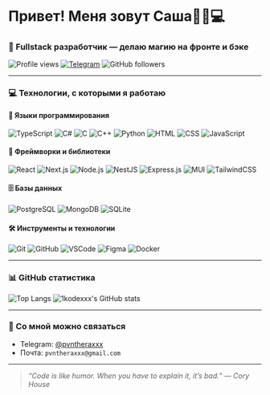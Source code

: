 # Привет! Меня зовут Саша🧬🧠💻 

### 🚀 Fullstack разработчик — делаю магию на фронте и бэке

![Profile views](https://komarev.com/ghpvc/?username=1kodexxx&style=flat&color=blue)
[![Telegram](https://img.shields.io/badge/Telegram-@pvntheraxxx-blue?logo=telegram)](https://t.me/@pvntheraxxx)
![GitHub followers](https://img.shields.io/github/followers/1kodexxx?label=Followers&style=flat)

---

### 💻 Технологии, с которыми я работаю

#### 🧠 Языки программирования
![TypeScript](https://img.shields.io/badge/-TypeScript-3178C6?logo=typescript&logoColor=white)
![C#](https://img.shields.io/badge/-CSharp-239120?logo=c-sharp&logoColor=white)
![C](https://img.shields.io/badge/-C-A8B9CC?logo=c&logoColor=white)
![C++](https://img.shields.io/badge/-C++-00599C?logo=c%2B%2B&logoColor=white)
![Python](https://img.shields.io/badge/-Python-3776AB?logo=python&logoColor=white)
![HTML](https://img.shields.io/badge/-HTML5-E34F26?logo=html5&logoColor=white)
![CSS](https://img.shields.io/badge/-CSS3-1572B6?logo=css3&logoColor=white)
![JavaScript](https://img.shields.io/badge/-JavaScript-F7DF1E?logo=javascript&logoColor=black)

#### 🧰 Фреймворки и библиотеки
![React](https://img.shields.io/badge/-React-20232A?logo=react)
![Next.js](https://img.shields.io/badge/-Next.js-black?logo=next.js)
![Node.js](https://img.shields.io/badge/-Node.js-339933?logo=node.js&logoColor=white)
![NestJS](https://img.shields.io/badge/-NestJS-E0234E?logo=nestjs&logoColor=white)
![Express.js](https://img.shields.io/badge/-Express.js-000000?logo=express&logoColor=white)
![MUI](https://img.shields.io/badge/-MUI-007FFF?logo=mui&logoColor=white)
![TailwindCSS](https://img.shields.io/badge/-TailwindCSS-06B6D4?logo=tailwindcss&logoColor=white)

#### 🗄️ Базы данных
![PostgreSQL](https://img.shields.io/badge/-PostgreSQL-336791?logo=postgresql&logoColor=white)
![MongoDB](https://img.shields.io/badge/-MongoDB-47A248?logo=mongodb&logoColor=white)
![SQLite](https://img.shields.io/badge/-SQLite-003B57?logo=sqlite&logoColor=white)

#### 🛠️ Инструменты и технологии
![Git](https://img.shields.io/badge/-Git-F05032?logo=git&logoColor=white)
![GitHub](https://img.shields.io/badge/-GitHub-181717?logo=github)
![VSCode](https://img.shields.io/badge/-VSCode-007ACC?logo=visual-studio-code&logoColor=white)
![Figma](https://img.shields.io/badge/-Figma-F24E1E?logo=figma&logoColor=white)
![Docker](https://img.shields.io/badge/-Docker-2496ED?logo=docker&logoColor=white)

---

### 📊 GitHub статистика

![Top Langs](https://github-readme-stats.vercel.app/api/top-langs/?username=1kodexxx&layout=compact&theme=radical)
![1kodexxx's GitHub stats](https://github-readme-stats.vercel.app/api?username=1kodexxx&show_icons=true&theme=radical)

---

### 🤝 Со мной можно связаться

- Telegram: [@pvntheraxxx](https://t.me/pvntheraxxx)
- Почта: `pvntheraxxx@gmail.com`

---

> _“Code is like humor. When you have to explain it, it’s bad.” — Cory House_
